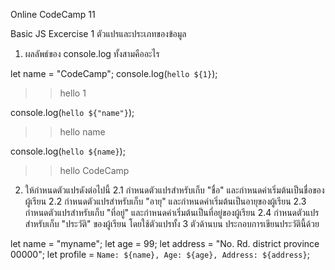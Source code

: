Online CodeCamp 11

Basic JS Excercise 1 ตัวแปรและประเภทของข้อมูล

1. ผลลัพธ์ของ console.log ทั้งสามคืออะไร

let name = "CodeCamp";
console.log(`hello ${1}`);
>> hello 1

console.log(`hello ${"name"}`);
>> hello name

console.log(`hello ${name}`);
>> hello CodeCamp

2. ให้กำหนดตัวแปรดังต่อไปนี้
2.1 กำหนดตัวแปรสำหรับเก็บ "ชื่อ" และกำหนดค่าเริ่มต้นเป็นชื่อของผู้เรียน
2.2 กำหนดตัวแปรสำหรับเก็บ "อายุ" และกำหนดค่าเริ่มต้นเป็นอายุของผู้เรียน
2.3 กำหนดตัวแปรสำหรับเก็บ "ที่อยู่" และกำหนดค่าเริ่มต้นเป็นที่อยู่ของผู้เรียน
2.4 กำหนดตัวแปรสำหรับเก็บ "ประวัติ" ของผู้เรียน โดยใช้ตัวแปรทั้ง 3 ตัวด้านบน ประกอบการเขียนประวัตินี้ด้วย
>> 
let name = "myname";
let age = 99;
let address = "No. Rd. district province 00000";
let profile = `Name: ${name}, Age: ${age}, Address: ${address}`;